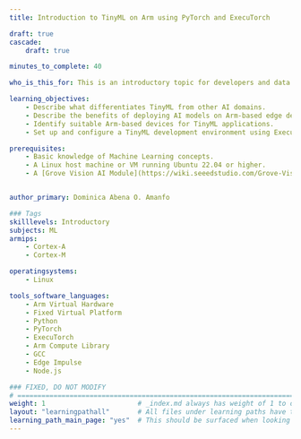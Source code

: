 ```yaml
---
title: Introduction to TinyML on Arm using PyTorch and ExecuTorch

draft: true
cascade:
    draft: true

minutes_to_complete: 40

who_is_this_for: This is an introductory topic for developers and data scientists new to Tiny Machine Learning (TinyML) who want to explore its potential using PyTorch and ExecuTorch.

learning_objectives:
    - Describe what differentiates TinyML from other AI domains.
    - Describe the benefits of deploying AI models on Arm-based edge devices.
    - Identify suitable Arm-based devices for TinyML applications.
    - Set up and configure a TinyML development environment using ExecuTorch and Corstone-320 FVP.

prerequisites:
    - Basic knowledge of Machine Learning concepts.
    - A Linux host machine or VM running Ubuntu 22.04 or higher.
    - A [Grove Vision AI Module](https://wiki.seeedstudio.com/Grove-Vision-AI-Module/) or an Arm license to run the Corstone-320 Fixed Virtual Platform (FVP).


author_primary: Dominica Abena O. Amanfo

### Tags
skilllevels: Introductory
subjects: ML
armips:
    - Cortex-A
    - Cortex-M

operatingsystems:
    - Linux

tools_software_languages:
    - Arm Virtual Hardware
    - Fixed Virtual Platform
    - Python
    - PyTorch
    - ExecuTorch
    - Arm Compute Library
    - GCC
    - Edge Impulse
    - Node.js

### FIXED, DO NOT MODIFY
# ================================================================================
weight: 1                       # _index.md always has weight of 1 to order correctly
layout: "learningpathall"       # All files under learning paths have this same wrapper
learning_path_main_page: "yes"  # This should be surfaced when looking for related content. Only set for _index.md of learning path content.
---
```

